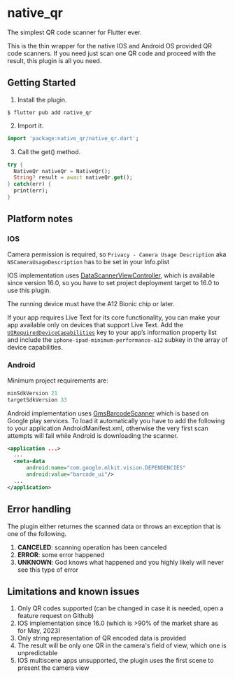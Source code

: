 # native_qr

The simplest QR code scanner for Flutter ever.

This is the thin wrapper for the native IOS and Android OS provided QR code scanners. If you need just scan one QR code and proceed with the result, this plugin is all you need.

## Getting Started

1) Install the plugin.

```shell
$ flutter pub add native_qr
```

2. Import it.
```dart
import 'package:native_qr/native_qr.dart';
```

3. Call the get() method.

```dart
try {
  NativeQr nativeQr = NativeQr();
  String? result = await nativeQr.get();  
} catch(err) {
  print(err);
}

```

## Platform notes

### IOS

Camera permission is required, so `Privacy - Camera Usage Description` aka `NSCameraUsageDescription` has to be set in your Info.plist

IOS implementation uses [DataScannerViewController](https://developer.apple.com/documentation/visionkit/datascannerviewcontroller), which is available since version 16.0, so you have to set project deployment target to 16.0 to use this plugin.

The running device must have the A12 Bionic chip or later.

If your app requires Live Text for its core functionality, you can make your app available only on devices that support Live Text. Add the [`UIRequiredDeviceCapabilities`](https://developer.apple.com/documentation/bundleresources/information_property_list/uirequireddevicecapabilities) key to your app’s information property list and include the `iphone-ipad-minimum-performance-a12` subkey in the array of device capabilities.

### Android

Minimum project requirements are:

```gradle
minSdkVersion 21
targetSdkVersion 33
```

Android implementation uses [GmsBarcodeScanner](https://developers.google.com/android/reference/com/google/mlkit/vision/codescanner/GmsBarcodeScanner?hl=ru) which is based on Google play services. To load it automatically you have to add the following to your application AndroidManifest.xml, otherwise the very first scan attempts will fail while Android is downloading the scanner.

```xml
<application ...>
  ...
  <meta-data
      android:name="com.google.mlkit.vision.DEPENDENCIES"
      android:value="barcode_ui"/>
  ...
</application>
```

## Error handling

The plugin either returnes the scanned data or throws an exception that is one of the following.

1. **CANCELED**: scanning operation has been canceled
1. **ERROR**: some error happened
1. **UNKNOWN**: God knows what happened and you highly likely will never see this type of error

## Limitations and known issues

1. Only QR codes supported (can be changed in case it is needed, open a feature request on Github)
2. IOS implementation since 16.0 (which is >90% of the market share as for May, 2023)
3. Only string representation of QR encoded data is provided
4. The result will be only one QR in the camera's field of view, which one is unpredictable
5. IOS multiscene apps unsupported, the plugin uses the first scene to present the camera view
